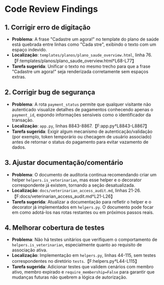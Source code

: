 # Code Review Findings

## 1. Corrigir erro de digitação
- **Problema**: A frase "Cadastre um agora!" no template do plano de saúde está quebrada entre linhas como "Cada stre", exibindo o texto com um espaço indevido.
- **Localização**: `templates/planos/plano_saude_overview.html`, linha 76.【F:templates/planos/plano_saude_overview.html†L68-L77】
- **Tarefa sugerida**: Unificar o texto no mesmo trecho para que a frase "Cadastre um agora!" seja renderizada corretamente sem espaços extras.

## 2. Corrigir bug de segurança
- **Problema**: A rota `payment_status` permite que qualquer visitante não autenticado visualize detalhes de pagamentos conhecendo apenas o `payment_id`, expondo informações sensíveis como o identificador da transação.
- **Localização**: `app.py`, linhas 8843-8867.【F:app.py†L8843-L8867】
- **Tarefa sugerida**: Exigir algum mecanismo de autenticação/validação (por exemplo, token temporário ou checagem de usuário associado) antes de retornar o status do pagamento para evitar vazamento de dados.

## 3. Ajustar documentação/comentário
- **Problema**: O documento de auditoria continua recomendando criar um helper `helpers.is_veterinarian`, mas esse helper e o decorator correspondente já existem, tornando a seção desatualizada.
- **Localização**: `docs/veterinarian_access_audit.md`, linhas 21-26.【F:docs/veterinarian_access_audit.md†L21-L26】
- **Tarefa sugerida**: Atualizar a documentação para refletir o helper e o decorator já implementados em `helpers.py`. O documento pode focar em como adotá-los nas rotas restantes ou em próximos passos reais.

## 4. Melhorar cobertura de testes
- **Problema**: Não há testes unitários que verifiquem o comportamento de `helpers.is_veterinarian`, especialmente quanto ao requisito de associação ativa.
- **Localização**: Implementação em `helpers.py`, linhas 44-115, sem testes correspondentes no diretório `tests`.【F:helpers.py†L44-L115】
- **Tarefa sugerida**: Adicionar testes que validem cenários com membro ativo, membro expirado e `require_membership=False` para garantir que mudanças futuras não quebrem a lógica de autorização.
